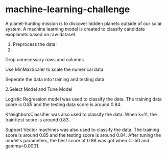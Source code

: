 # machine-learning-challenge

A planet-hunting mission is to discover hidden planets outside of our solar system. A machine learning model is created to classify candidate exoplanets based on raw dataset.


1. Preprocess the data:
2. 

Drop unnecessary rows and columns


Use MinMaxScaler to scale the numerical data



Seperate the data into training and testing data





2.Select Model and Tune Model


Logistic Regression model was used to classify the data. The training data score is 0.85 and the testing data score is around 0.84.




KNeighborsClassifier was also used to classify the data. When k=11, the train/test score is around 0.83.




Support Vector machines was also used to classify the data. The training score is around 0.85 and the testing score is around 0.84. After tuning the model's parameters, the best score of 0.88 was got when C=50 and gamma=0.0001.
